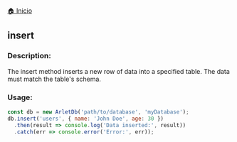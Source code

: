 [🏠 Inicio](../README.md)

## insert
### Description:

The insert method inserts a new row of data into a specified table. The data must match the table's schema.

### Usage:

````javascript
const db = new ArletDb('path/to/database', 'myDatabase');
db.insert('users', { name: 'John Doe', age: 30 })
  .then(result => console.log('Data inserted:', result))
  .catch(err => console.error('Error:', err));
````